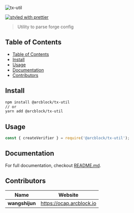 ![tx-util](https://www.arcblock.io/.netlify/functions/badge/?text=tx-util)

[![styled with prettier](https://img.shields.io/badge/styled_with-prettier-ff69b4.svg)](https://github.com/prettier/prettier)

> Utility to parse forge config

## Table of Contents

- [Table of Contents](#Table-of-Contents)
- [Install](#Install)
- [Usage](#Usage)
- [Documentation](#Documentation)
- [Contributors](#Contributors)

## Install

```sh
npm install @arcblock/tx-util
// or
yarn add @arcblock/tx-util
```

## Usage

```js
const { createVerifier } = require('@arcblock/tx-util');
```

## Documentation

For full documentation, checkout [README.md](./docs/README.md).

## Contributors

| Name           | Website                    |
| -------------- | -------------------------- |
| **wangshijun** | <https://ocap.arcblock.io> |
